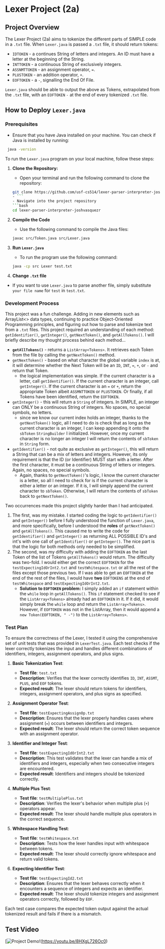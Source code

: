 # Lexer Project (2a)
## Project Overview
The Lexer Project (2a) aims to tokenize the different parts of SIMPLE code in a  `.txt` file.
When `Lexer.java` is passed a `.txt` file, it should return tokens:
* `IDTOKEN` - a continues String of letters and integers. An ID must have a letter at the beginning of the String.
* `INTTOKEN` - a continuous String of exclusively integers.
* `ASSNMTTOKEN` - an assignment operator, `=`.
* `PLUSTOKEN` - an addition operator, `+`.
* `EOFTOKEN` - a `-`, signalling the End Of File.

`Lexer.java` should be able to output the above as Tokens, extrapolated from the `.txt` file, with an 
`EOFTOKEN` `-` 
at the end of every tokenized `.txt` file.

## How to Deploy `Lexer.java`

### Prerequisites
- Ensure that you have Java installed on your machine. You can check if Java is installed by running:
```bash
 java -version
 ```
To run the `Lexer.java` program on your local machine, follow these steps:
1. **Clone the Repository:**
   - Open your terminal and run the following command to clone the repository:
   ```bash 
   git clone https://github.com/usf-cs514/lexer-parser-interpreter-joshvasquezr.git
   - ```
   - Navigate into the project repository
   ```bash
   cd lexer-parser-interpreter-joshvasquezr 
   ```
2. **Compile the Code**
   * Use the following command to compile the Java files:
   ```bash
   javac src/Token.java src/Lexer.java 
   ```
   
3. **Run `Lexer.java`**
   * To run the program use the following command:
   ```bash
   java -cp src Lexer test.txt 
   ```
4. **Change `.txt` file**
* If you want to use `Lexer.java` to parse another file, simply substitute `your file name` for `test` in 
`test.txt`.

### Development Process
This project was a fun challenge. Adding in new elements such as ArrayList<> data types, continuing to practice
Object-Oriented Programming principles, and figuring out how to parse and tokenize text from a `.txt` files. This
project required an understanding of each method: `getIdentifier()`, `getInteger()`, `getNextToken()`, and
`getAllTokens()`. I will briefly describe my thought process behind each method...
* **`getAllTokens()`** - returns a `ListArray<Tokens>`. It retrieves each Token from the file by calling 
the `getNextToken()` method.
* `getNextToken()` - based on what character the global variable `index` is at, it will determine whether the Next
Token will be an `ID`, `INT`, `=`, `+`, or `-` and return that Token.
  * the logical implementation was simple. If the current character is a letter, call `getIdentifier()`. If the current
  character is an integer, call `getInteger()`. If the current character is an `=` or `+`, return the appropriate Token
  albeit `ASSMNTTOKEN` or `PLUSTOKEN`. Or finally, if all Tokens have been identified, return the `EOFTOKEN`.
* `getInteger()` - this will return a `String` of integers. In SIMPLE, an integer can ONLY be a continuous String of 
integers. No spaces, no special symbols, no letters.
  * since we know our current index holds an integer, thanks to the `getNextToken()` logic, all I need to do is check
  that as long as the current character is an integer, I can keep appending it onto the `sbToken` `StringBuilder` I 
   initialized. However, once my current character is no longer an integer I will return the contents of `sbToken` in 
  `String` form.
* `getIdentifier()` - not quite as exclusive as `getInteger()`, this will return a String that can be a mix of letters
and integers. However, its only requirement is that the ID (or Identifier) MUST start with a letter. After the first
character, it must be a continuous String of letters or integers. Again, no spaces, no special symbols.
  * Again, thanks to `getNextToken()`'s logic, I know the current character is a letter, so all I need to check for is
  if the current character is either a letter or an integer. If it is, I will simply append the current character to
   `sbToken`. Otherwise, I will return the contents of `sbToken` back to `getNextToken()`.

Two occurrences made this project slightly harder than I had anticipated. 
1. The first, was my mistake. I started coding 
the logic to `getIdentifier()` and `getInteger()` before I fully understood the function of `Lexer.java`, and more 
specifically, before I understood the **roles** of `getNextToken()` and `getAllTokens()`. This caused me to write the
code for `getIdentifier()` and `getInteger()` as returning ALL POSSIBLE ID's and int's with one call of `getIdentifier()`
or `getInteger()`. The nice part is that the logic for both methods only needed to be simplified. 
2. The second, was my difficulty with adding the `EOFTOKEN` as the last Token of the list of Tokens `getAllTokens()` 
would return. The difficulty was two-fold. I would either get the correct `EOFTOKEN` for the `testExpectingIdOrInt2.txt`
and `testWhitespace.txt` or all the rest of the files except those previous two. If I was able to get an `EOFTOKEN` at
the end of the rest of the files, I would have **two** `EOFTOKENS` at the end of `testWhitespace` and 
`testExpectingIdOrInt2.txt`. 
    * **Solution to `EOFTOKEN` problem:**
I simply added an `if` statement within the `while` loop in `getAllTokens()`. This `if` statement checked to see if the 
`ListArray<Tokens>` already had an `EOFTOKEN` in it. If it did, it would simply break the `while` loop and return the
`ListArray<Tokens>`. However, if `EOFTOKEN` was not in the ListArray, then it would append a `new Token(EOFTOKEN, " -")`
to the `ListArray<Tokens>`.

### Test Plan

To ensure the correctness of the Lexer, I tested it using the comprehensive set of unit tests that was provided in `LexerTest.java`. 
Each test checks if the lexer correctly tokenizes the input and handles different combinations of identifiers, integers,
assignment operators, and plus signs.

1. **Basic Tokenization Test**:
    - **Test file**: `test.txt`
    - **Description**: Verifies that the lexer correctly identifies `ID`, `INT`, `ASSMT`, `PLUS`, and `EOF` tokens.
    - **Expected result**: The lexer should return tokens for identifiers, integers, assignment operators, and plus 
   signs as specified.

2. **Assignment Operator Test**:
    - **Test file**: `testExpectingAssignOp.txt`
    - **Description**: Ensures that the lexer properly handles cases where assignment (`=`) occurs between identifiers 
   and integers.
    - **Expected result**: The lexer should return the correct token sequence with an assignment operator.

3. **Identifier and Integer Test**:
    - **Test file**: `testExpectingIdOrInt2.txt`
    - **Description**: This test validates that the lexer can handle a mix of identifiers and integers, 
   especially when two consecutive integers are encountered.
    - **Expected result**: Identifiers and integers should be tokenized correctly.

4. **Multiple Plus Test**:
    - **Test file**: `testMultiplePlus.txt`
    - **Description**: Verifies the lexer's behavior when multiple plus (`+`) operators appear.
    - **Expected result**: The lexer should handle multiple plus operators in the correct sequence.

5. **Whitespace Handling Test**:
    - **Test file**: `testWhitespace.txt`
    - **Description**: Tests how the lexer handles input with whitespace between tokens.
    - **Expected result**: The lexer should correctly ignore whitespace and return valid tokens.

6. **Expecting Identifier Test**:
    - **Test file**: `testExpectingId2.txt`
    - **Description**: Ensures that the lexer behaves correctly when it encounters a sequence of integers and expects 
   an identifier.
    - **Expected result**: The lexer should tokenize integers and assignment operators correctly, followed by `EOF`.

Each test case compares the expected token output against the actual tokenized result and fails if there is a mismatch.

## Test Video
[![Project Demo!](https://img.youtube.com/vi/8HXgL726Oc0/hqdefault.jpg)(https://youtu.be/8HXgL726Oc0)
